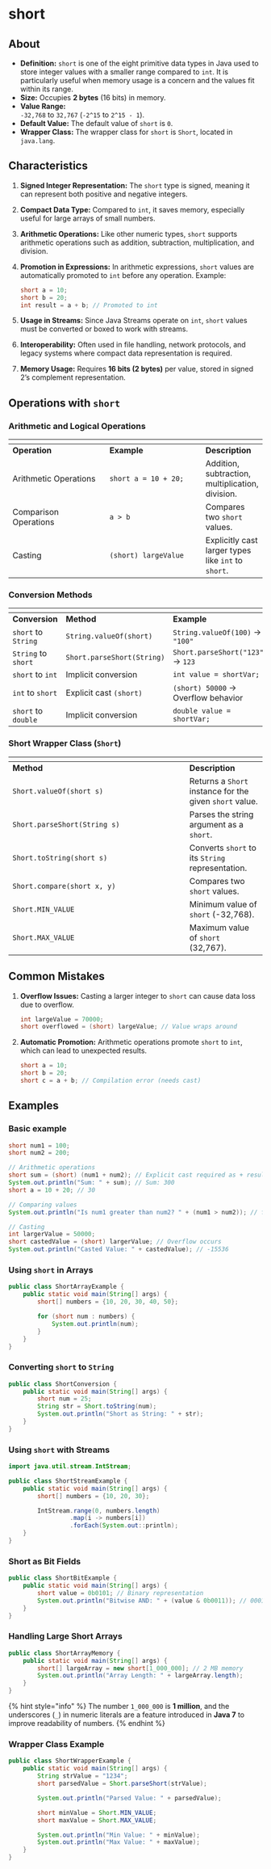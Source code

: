 # short

## About

* **Definition:** `short` is one of the eight primitive data types in Java used to store integer values with a smaller range compared to `int`. It is particularly useful when memory usage is a concern and the values fit within its range.
* **Size:** Occupies **2 bytes** (16 bits) in memory.
* **Value Range:**\
  `-32,768` to `32,767` (`-2^15` to `2^15 - 1`).
* **Default Value:** The default value of `short` is `0`.
* **Wrapper Class:** The wrapper class for `short` is `Short`, located in `java.lang`.

## **Characteristics**

1. **Signed Integer Representation:** The `short` type is signed, meaning it can represent both positive and negative integers.
2. **Compact Data Type:** Compared to `int`, it saves memory, especially useful for large arrays of small numbers.
3. **Arithmetic Operations:** Like other numeric types, `short` supports arithmetic operations such as addition, subtraction, multiplication, and division.
4.  **Promotion in Expressions:** In arithmetic expressions, `short` values are automatically promoted to `int` before any operation. Example:

    ```java
    short a = 10;
    short b = 20;
    int result = a + b; // Promoted to int
    ```
5. **Usage in Streams:** Since Java Streams operate on `int`, `short` values must be converted or boxed to work with streams.
6. **Interoperability:** Often used in file handling, network protocols, and legacy systems where compact data representation is required.
7. **Memory Usage:** Requires **16 bits (2 bytes)** per value, stored in signed 2’s complement representation.

## **Operations with `short`**

### **Arithmetic and Logical Operations**

<table data-header-hidden data-full-width="true"><thead><tr><th width="238"></th><th width="242"></th><th></th></tr></thead><tbody><tr><td><strong>Operation</strong></td><td><strong>Example</strong></td><td><strong>Description</strong></td></tr><tr><td>Arithmetic Operations</td><td><code>short a = 10 + 20;</code></td><td>Addition, subtraction, multiplication, division.</td></tr><tr><td>Comparison Operations</td><td><code>a > b</code></td><td>Compares two <code>short</code> values.</td></tr><tr><td>Casting</td><td><code>(short) largeValue</code></td><td>Explicitly cast larger types like <code>int</code> to <code>short</code>.</td></tr></tbody></table>

### **Conversion Methods**

<table data-header-hidden data-full-width="true"><thead><tr><th width="221"></th><th width="286"></th><th></th></tr></thead><tbody><tr><td><strong>Conversion</strong></td><td><strong>Method</strong></td><td><strong>Example</strong></td></tr><tr><td><code>short</code> to <code>String</code></td><td><code>String.valueOf(short)</code></td><td><code>String.valueOf(100)</code> → <code>"100"</code></td></tr><tr><td><code>String</code> to <code>short</code></td><td><code>Short.parseShort(String)</code></td><td><code>Short.parseShort("123")</code> → <code>123</code></td></tr><tr><td><code>short</code> to <code>int</code></td><td>Implicit conversion</td><td><code>int value = shortVar;</code></td></tr><tr><td><code>int</code> to <code>short</code></td><td>Explicit cast <code>(short)</code></td><td><code>(short) 50000</code> → Overflow behavior</td></tr><tr><td><code>short</code> to <code>double</code></td><td>Implicit conversion</td><td><code>double value = shortVar;</code></td></tr></tbody></table>

### **Short Wrapper Class (`Short`)**

<table data-header-hidden data-full-width="true"><thead><tr><th width="335"></th><th></th></tr></thead><tbody><tr><td><strong>Method</strong></td><td><strong>Description</strong></td></tr><tr><td><code>Short.valueOf(short s)</code></td><td>Returns a <code>Short</code> instance for the given <code>short</code> value.</td></tr><tr><td><code>Short.parseShort(String s)</code></td><td>Parses the string argument as a <code>short</code>.</td></tr><tr><td><code>Short.toString(short s)</code></td><td>Converts <code>short</code> to its <code>String</code> representation.</td></tr><tr><td><code>Short.compare(short x, y)</code></td><td>Compares two <code>short</code> values.</td></tr><tr><td><code>Short.MIN_VALUE</code></td><td>Minimum value of <code>short</code> (-32,768).</td></tr><tr><td><code>Short.MAX_VALUE</code></td><td>Maximum value of <code>short</code> (32,767).</td></tr></tbody></table>

## **Common Mistakes**

1.  **Overflow Issues:** Casting a larger integer to `short` can cause data loss due to overflow.

    ```java
    int largeValue = 70000;
    short overflowed = (short) largeValue; // Value wraps around
    ```
2.  **Automatic Promotion:** Arithmetic operations promote `short` to `int`, which can lead to unexpected results.

    ```java
    short a = 10;
    short b = 20;
    short c = a + b; // Compilation error (needs cast)
    ```

## Examples

### Basic example

```java
short num1 = 100;
short num2 = 200;

// Arithmetic operations
short sum = (short) (num1 + num2); // Explicit cast required as + results in int type
System.out.println("Sum: " + sum); // Sum: 300
short a = 10 + 20; // 30

// Comparing values
System.out.println("Is num1 greater than num2? " + (num1 > num2)); // false

// Casting
int largerValue = 50000;
short castedValue = (short) largerValue; // Overflow occurs
System.out.println("Casted Value: " + castedValue); // -15536
```

### **Using `short` in Arrays**

```java
public class ShortArrayExample {
    public static void main(String[] args) {
        short[] numbers = {10, 20, 30, 40, 50};

        for (short num : numbers) {
            System.out.println(num);
        }
    }
}
```

### **Converting `short` to `String`**

```java
public class ShortConversion {
    public static void main(String[] args) {
        short num = 25;
        String str = Short.toString(num);
        System.out.println("Short as String: " + str);
    }
}
```

### **Using `short` with Streams**

```java
import java.util.stream.IntStream;

public class ShortStreamExample {
    public static void main(String[] args) {
        short[] numbers = {10, 20, 30};

        IntStream.range(0, numbers.length)
                 .map(i -> numbers[i])
                 .forEach(System.out::println);
    }
}
```

### **Short as Bit Fields**

```java
public class ShortBitExample {
    public static void main(String[] args) {
        short value = 0b0101; // Binary representation
        System.out.println("Bitwise AND: " + (value & 0b0011)); // 0001
    }
}
```

### **Handling Large Short Arrays**

```java
public class ShortArrayMemory {
    public static void main(String[] args) {
        short[] largeArray = new short[1_000_000]; // 2 MB memory
        System.out.println("Array Length: " + largeArray.length);
    }
}
```

{% hint style="info" %}
The number `1_000_000` is **1 million**, and the underscores (`_`) in numeric literals are a feature introduced in **Java 7** to improve readability of numbers.
{% endhint %}

### **Wrapper Class Example**

```java
public class ShortWrapperExample {
    public static void main(String[] args) {
        String strValue = "1234";
        short parsedValue = Short.parseShort(strValue);

        System.out.println("Parsed Value: " + parsedValue);

        short minValue = Short.MIN_VALUE;
        short maxValue = Short.MAX_VALUE;

        System.out.println("Min Value: " + minValue);
        System.out.println("Max Value: " + maxValue);
    }
}
```

